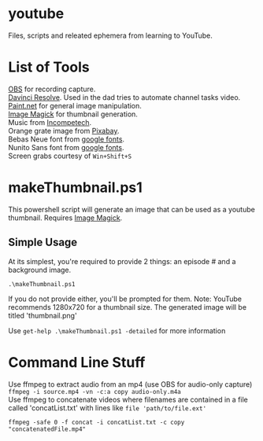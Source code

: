 # youtube
Files, scripts and releated ephemera from learning to YouTube.

# List of Tools
[OBS](https://obsproject.com/) for recording capture.  
[Davinci Resolve](https://www.blackmagicdesign.com/products/davinciresolve/). Used in the dad tries to automate channel tasks video.  
[Paint.net](https://www.getpaint.net/) for general image manipulation.  
[Image Magick](https://imagemagick.org/) for thumbnail generation.  
Music from [Incompetech](https://incompetech.filmmusic.io).  
Orange grate image from [Pixabay]( https://pixabay.com/users/brett_hondow-49958/).  
Bebas Neue font from [google fonts](https://fonts.google.com/specimen/Bebas+Neue).  
Nunito Sans font from [google fonts](https://fonts.google.com/specimen/Nunito+Sans).  
Screen grabs courtesy of `Win+Shift+S`
  
# makeThumbnail.ps1
This powershell script will generate an image that can be used as a youtube thumbnail. Requires [Image Magick](https://imagemagick.org/).

## Simple Usage
At its simplest, you're required to provide 2 things: an episode # and a background image.  
  
`.\makeThumbnail.ps1`  
  
If you do not provide either, you'll be prompted for them. Note: YouTube recommends 1280x720 for a thumbnail size. The generated image will be titled 'thumbnail.png'  
  
Use `get-help .\makeThumbnail.ps1 -detailed` for more information

# Command Line Stuff
Use ffmpeg to extract audio from an mp4 (use OBS for audio-only capture) `ffmpeg -i source.mp4 -vn -c:a copy audio-only.m4a`  
Use ffmpeg to concatenate videos where filenames are contained in a file called 'concatList.txt' with lines like `file 'path/to/file.ext'`
  
`ffmpeg -safe 0 -f concat -i concatList.txt -c copy "concatenatedFile.mp4"`